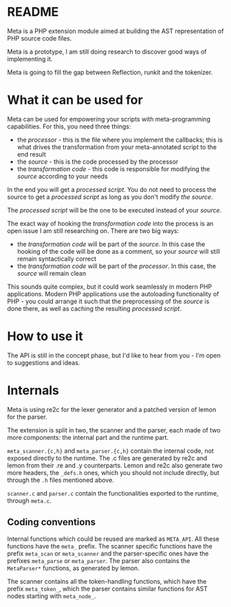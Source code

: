 README
======

Meta is a PHP extension module aimed at building the AST representation
of PHP source code files.

Meta is a prototype, I am still doing research to discover good ways
of implementing it.

Meta is going to fill the gap between Reflection, runkit and the tokenizer.

What it can be used for
=======================

Meta can be used for empowering your scripts with meta-programming
capabilities. For this, you need three things:

  * the *processor* - this is the file where you implement the callbacks;
  this is what drives the transformation from your meta-annotated
  script to the end result
  * the *source* - this is the code processed by the processor
  * the *transformation code* - this code is responsible for
  modifying the *source* according to your needs

In the end you will get a *processed script*. You do not need to
process the source to get a *processed script* as long as you
don't modify *the source*.

The *processed script* will be the one to be executed instead of
your *source*.

The exact way of hooking the *transformation code* into the process
is an open issue I am still researching on. There are two big ways:

  * the *transformation code* will be part of the *source*. In
  this case the hooking of the code will be done as a comment, so
  your *source* will still remain syntactically correct
  * the *transformation code* will be part of the *processor*.
  In this case, the *source* will remain clean

This sounds quite complex, but it could work seamlessly in modern
PHP applications. Modern PHP applications use the autoloading
functionality of PHP - you could arrange it such that the preprocessing
of the *source* is done there, as well as caching the resulting
*processed script*.

How to use it
=============

The API is still in the concept phase, but I'd like to hear from
you - I'm open to suggestions and ideas.


Internals
=========

Meta is using re2c for the lexer generator and a patched version of lemon
for the parser.

The extension is split in two, the scanner and the parser, each made
of two more components: the internal part and the runtime part.

`meta_scanner.{c,h}` and `meta_parser.{c,h}` contain the internal code,
not exposed directly to the runtime. The .c files are generated by
re2c and lemon from their .re and .y counterparts. Lemon and re2c
also generate two more headers, the `_defs.h` ones, which you
should not include directly, but through the `.h` files mentioned above.

`scanner.c` and `parser.c` contain the functionalities exported to the
runtime, through `meta.c`.

Coding conventions
------------------

Internal functions which could be reused are marked as `META_API`. All
these functions have the `meta_` prefix. The scanner specific
functions have the prefix `meta_scan` or `meta_scanner` and the
parser-specific ones have the prefixes `meta_parse` or `meta_parser`.
The parser also contains the `MetaParser*` functions, as generated
by lemon.

The scanner contains all the token-handling functions, which have
the prefix `meta_token_`, which the parser contains similar functions
for AST nodes starting with `meta_node_`.
